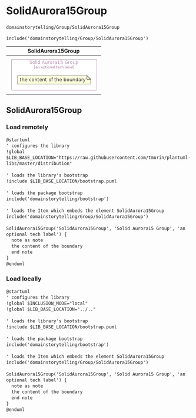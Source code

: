 # SolidAurora15Group


```text
domainstorytelling/Group/SolidAurora15Group
```

```text
include('domainstorytelling/Group/SolidAurora15Group')
```



| SolidAurora15Group |
| :---: |
| ![illustration for SolidAurora15Group](../../domainstorytelling/Group/SolidAurora15Group.Local.png) |







## SolidAurora15Group

### Load remotely
```plantuml
@startuml
' configures the library
!global $LIB_BASE_LOCATION="https://raw.githubusercontent.com/tmorin/plantuml-libs/master/distribution"

' loads the library's bootstrap
!include $LIB_BASE_LOCATION/bootstrap.puml

' loads the package bootstrap
include('domainstorytelling/bootstrap')

' loads the Item which embeds the element SolidAurora15Group
include('domainstorytelling/Group/SolidAurora15Group')

SolidAurora15Group('SolidAurora15Group', 'Solid Aurora15 Group', 'an optional tech label') {
  note as note
  the content of the boundary
  end note
}
@enduml
```

### Load locally
```plantuml
@startuml
' configures the library
!global $INCLUSION_MODE="local"
!global $LIB_BASE_LOCATION="../.."

' loads the library's bootstrap
!include $LIB_BASE_LOCATION/bootstrap.puml

' loads the package bootstrap
include('domainstorytelling/bootstrap')

' loads the Item which embeds the element SolidAurora15Group
include('domainstorytelling/Group/SolidAurora15Group')

SolidAurora15Group('SolidAurora15Group', 'Solid Aurora15 Group', 'an optional tech label') {
  note as note
  the content of the boundary
  end note
}
@enduml
```

